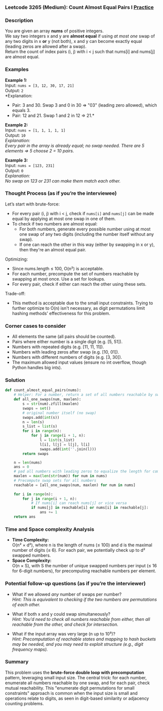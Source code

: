 ### Leetcode 3265 (Medium): Count Almost Equal Pairs I [Practice](https://leetcode.com/problems/count-almost-equal-pairs-i)

### Description  
You are given an array **nums** of positive integers.  
We say two integers x and y are **almost equal** if using *at most one* swap of any two digits in x **or** y (not both), x and y can become exactly equal (leading zeros are allowed after a swap).  
Return the count of index pairs (i, j) with i < j such that nums[i] and nums[j] are almost equal.

### Examples  

**Example 1:**  
Input: `nums = [3, 12, 30, 17, 21]`  
Output: `2`  
*Explanation:  
- Pair: 3 and 30. Swap 3 and 0 in 30 ⇒ "03" (leading zero allowed), which equals 3.  
- Pair: 12 and 21. Swap 1 and 2 in 12 ⇒ 21.*  

**Example 2:**  
Input: `nums = [1, 1, 1, 1, 1]`  
Output: `10`  
*Explanation:  
Every pair in the array is already equal; no swap needed. There are 5 elements ⇒ 5 choose 2 = 10 pairs.*

**Example 3:**  
Input: `nums = [123, 231]`  
Output: `0`  
*Explanation:  
No swap on 123 or 231 can make them match each other.*

### Thought Process (as if you’re the interviewee)  

Let’s start with brute-force:

- For every pair (i, j) with i < j, check if `nums[i]` and `nums[j]` can be made equal by applying at most one swap in one of them.
- To check if two numbers are almost equal:
  - For both numbers, generate every possible number using at most one swap of any two digits (including the number itself without any swap).
  - If one can reach the other in this way (either by swapping in x or y), then they're an almost equal pair.

Optimizing:
- Since nums.length ≤ 100, O(n²) is acceptable.
- For each number, precompute the set of numbers reachable by swapping at most once. Use a set for lookups.
- For every pair, check if either can reach the other using these sets.

Trade-off:
- This method is acceptable due to the small input constraints. Trying to further optimize to O(n) isn't necessary, as digit permutations limit hashing methods' effectiveness for this problem.

### Corner cases to consider  
- All elements the same (all pairs should be counted).
- Pairs where either number is a single digit (e.g. [5, 51]).
- Numbers with repeated digits (e.g. [11, 11, 11]).
- Numbers with leading zeros after swap (e.g. [10, 01]).
- Numbers with different numbers of digits (e.g. [3, 30]).
- The maximum allowed input values (ensure no int overflow, though Python handles big ints).

### Solution

```python
def count_almost_equal_pairs(nums):
    # Helper: For a number, return a set of all numbers reachable by swapping any two digits (incl. itself)
    def all_one_swaps(num, maxlen):
        s = str(num).zfill(maxlen)
        swaps = set()
        # original number itself (no swap)
        swaps.add(int(s))
        n = len(s)
        s_list = list(s)
        for i in range(n):
            for j in range(i + 1, n):
                l = list(s_list)
                l[i], l[j] = l[j], l[i]
                swaps.add(int(''.join(l)))
        return swaps

    n = len(nums)
    ans = 0
    # pad all numbers with leading zeros to equalize the length for comparison
    maxlen = max(len(str(num)) for num in nums)
    # Precompute swap sets for all numbers
    reachable = [all_one_swaps(num, maxlen) for num in nums]
    
    for i in range(n):
        for j in range(i + 1, n):
            # If nums[i] can reach nums[j] or vice versa
            if nums[j] in reachable[i] or nums[i] in reachable[j]:
                ans += 1
    return ans
```

### Time and Space complexity Analysis  

- **Time Complexity:**  
  O(n² × d²), where n is the length of nums (≤ 100) and d is the maximal number of digits (≤ 6). For each pair, we potentially check up to d² swapped numbers.
- **Space Complexity:**  
  O(n × S), with S the number of unique swapped numbers per input (≤ 16 for 6-digit numbers), for precomputing reachable numbers per element.

### Potential follow-up questions (as if you’re the interviewer)  

- What if we allowed *any* number of swaps per number?  
  *Hint: This is equivalent to checking if the two numbers are permutations of each other.*

- What if both x and y could swap simultaneously?  
  *Hint: You'd need to check all numbers reachable from either, then all reachable from the other, and check for intersection.*

- What if the input array was very large (n up to 10⁵)?  
  *Hint: Precomputation of reachable states and mapping to hash buckets may be needed, and you may need to exploit structure (e.g., digit frequency maps).*

### Summary
This problem uses the **brute-force double loop with precomputation** pattern, leveraging small input size. The central trick: for each number, enumerate all numbers reachable by one swap, and for each pair, check mutual reachability. This "enumerate digit permutations for small constraints" approach is common when the input size is small and operations relate to digits, as seen in digit-based similarity or adjacency counting problems.